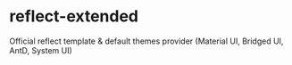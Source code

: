 # reflect-extended
Official reflect template &amp; default themes provider (Material UI, Bridged UI, AntD, System UI)
